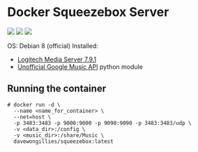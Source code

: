 # Docker Squeezebox Server
![](https://img.shields.io/badge/logitechmediaserver-v7.9.1-007EC7.svg?style=flat-square) ![](https://img.shields.io/docker/automated/davewongillies/squeezebox.svg) ![](https://img.shields.io/docker/build/davewongillies/squeezebox.svg)

OS: Debian 8 (official)
Installed:
 * [Logitech Media Server 7.9.1](http://www.mysqueezebox.com/update/?version=7.9.1&revision=1&geturl=1&os=deb)
 * [Unofficial Google Music API](https://github.com/simon-weber/gmusicapi) python module

## Running the container
```
# docker run -d \
  --name <name_for_container> \
  --net=host \
  -p 3483:3483 -p 9000:9000 -p 9090:9090 -p 3483:3483/udp \
  -v <data_dir>:/config \
  -v <music_dir>:/share/Music \
  davewongillies/squeezebox:latest
```
